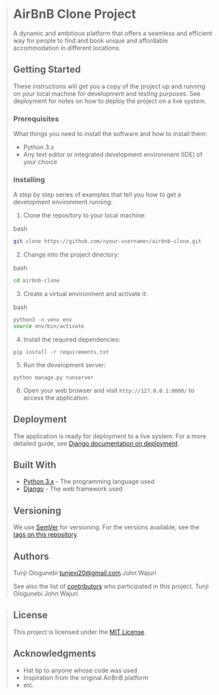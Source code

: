 
> AirBnB Clone Project
> ====================
> 
> A dynamic and ambitious platform that offers a seamless and efficient way for people to find and book unique and affordable accommodation in different locations.
> 
> Getting Started
> ---------------
> 
> These instructions will get you a copy of the project up and running on your local machine for development and testing purposes. See deployment for notes on how to deploy the project on a live system.
> 
> ### Prerequisites
> 
> What things you need to install the software and how to install them:
> 
> *   Python 3.x
> *   Any text editor or integrated development environment (IDE) of your choice
> 
> ### Installing
> 
> A step by step series of examples that tell you how to get a development environment running:
> 
> 1.  Clone the repository to your local machine:
> 
> bash
> 
> ```bash
> git clone https://github.com/<your-username>/airbnb-clone.git
> ```
> 
> 2.  Change into the project directory:
> 
> bash
> 
> ```bash
> cd airbnb-clone
> ```
> 
> 3.  Create a virtual environment and activate it:
> 
> bash
> 
> ```bash
> python3 -m venv env
> source env/bin/activate
> ```
> 
> 4.  Install the required dependencies:
> 
> `pip install -r requirements.txt`
> 
> 5.  Run the development server:
> 
> `python manage.py runserver`
> 
> 6.  Open your web browser and visit `http://127.0.0.1:8000/` to access the application.
> 
> Deployment
> ----------
> 
> The application is ready for deployment to a live system. For a more detailed guide, see [Django documentation on deployment](https://docs.djangoproject.com/en/3.2/howto/deployment/).
> 
> Built With
> ----------
> 
> *   [Python 3.x](https://www.python.org/) - The programming language used
> *   [Django](https://www.djangoproject.com/) - The web framework used
> 
> Versioning
> ----------
> 
> We use [SemVer](http://semver.org/) for versioning. For the versions available, see the [tags on this repository](https://github.com/%3Cyour-username%3E/airbnb-clone/tags).
> 
> Authors
> -------
> 
> Tunji Ologunebi <tunjexi20@gmail.com>
> John Wajuri 
> 
> See also the list of [contributors](https://github.com/%3Cyour-username%3E/airbnb-clone/contributors) who participated in this project.
> Tunji Ologunebi 
> John Wajuri

> License
> -------
> 
> This project is licensed under the [MIT License](LICENSE.md).
> 
> Acknowledgments
> ---------------
> 
> *   Hat tip to anyone whose code was used
> *   Inspiration from the original AirBnB platform
> *   etc.
